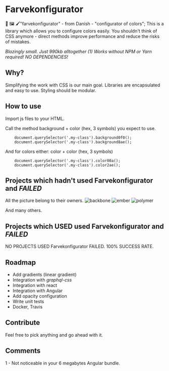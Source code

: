 # Farvekonfigurator
🎨 🖼️ 🖌️"farvekonfigurator" - from Danish - "configurator of colors";
This is a library which allows you to configure colors easily. You shouldn't think of CSS anymore - direct methods improve performance and reduce the risks of mistakes.

*Blazingly small. Just 990kb alltogether (1)*
*Works without NPM or Yarn required!*
*NO DEPENDENCIES!*

## Why?
Simplifying the work with CSS is our main goal.
Libraries are encapsulated and easy to use.
Styling should be modular.

## How to use
Import js files to your HTML.

Call the method background + color (hex, 3 symbols) you expect to use.
```
    document.querySelector('.my-class').background0f0();
    document.querySelector('.my-class').background8ae();
```
And for colors either: color + color (hex, 3 symbols)
```
    document.querySelector('.my-class').color00a();
    document.querySelector('.my-class').color2ae();
```

## Projects which hadn't used Farvekonfigurator and _FAILED_
All the picture belong to their owners.
![backbone](http://backbonejs.org/docs/images/backbone.png)
![ember](https://www.emberjs.com/images/brand/ember_Ember-Light-e42a2b30.png)
![polymer](https://www.polymer-project.org/images/logos/p-logo.png)

And many others.

## Projects which USED used Farvekonfigurator and _FAILED_
NO PROJECTS USED Farvekonfigurator FAILED. 100% SUCCESS RATE.

## Roadmap
- Add gradients (linear gradient)
- Integration with *graphql-css*
- Integration with react
- Integration with Angular
- Add opacity configuration
- Write unit tests
- Docker, Travis

## Contribute
Feel free to pick anything and go ahead with it.

## Comments
1 - Not noticeable in your 6 megabytes Angular bundle.
